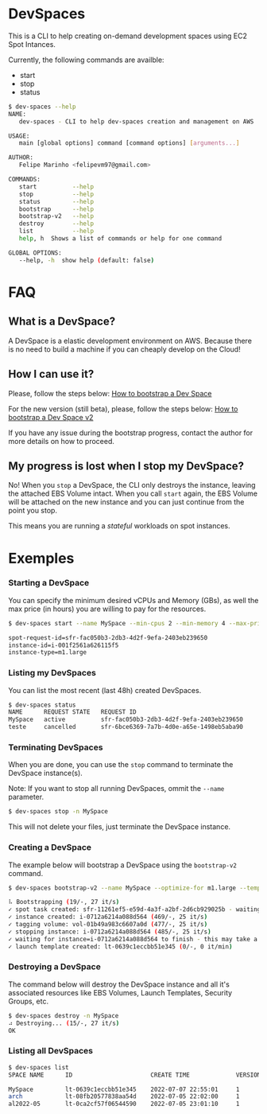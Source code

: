 # DevSpaces

This is a CLI to help creating on-demand development spaces using EC2 Spot Intances.

Currently, the following commands are availble:
* start
* stop
* status

```bash
$ dev-spaces --help
NAME:
   dev-spaces - CLI to help dev-spaces creation and management on AWS

USAGE:
   main [global options] command [command options] [arguments...]

AUTHOR:
   Felipe Marinho <felipevm97@gmail.com>

COMMANDS:
   start          --help
   stop           --help
   status         --help
   bootstrap      --help
   bootstrap-v2   --help
   destroy        --help
   list           --help
   help, h  Shows a list of commands or help for one command

GLOBAL OPTIONS:
   --help, -h  show help (default: false)
```

# FAQ

## What is a DevSpace?
A DevSpace is a elastic development environment on AWS. Because there is no need to build a machine if you can cheaply develop on the Cloud!


## How I can use it?

Please, follow the steps below: [How to bootstrap a Dev Space](BOOTSTRAP_v1.md)

For the new version (still beta), please, follow the steps below: [How to bootstrap a Dev Space v2](BOOTSTRAP_v2.md)

If you have any issue during the bootstrap progress, contact the author for more details on how to proceed.

## My progress is lost when I stop my DevSpace?

No! When you `stop` a DevSpace, the CLI only destroys the instance, leaving the attached EBS Volume intact.
When you call `start` again, the EBS Volume will be attached on the new instance and you can just continue from the point you stop.

This means you are running a _stateful_ workloads on spot instances.

# Exemples
### Starting a DevSpace

You can specify the minimum desired vCPUs and Memory (GBs), as well the max price (in hours) you are willing to pay for the resources.

```bash
$ dev-spaces start --name MySpace --min-cpus 2 --min-memory 4 --max-price 0.05

spot-request-id=sfr-fac050b3-2db3-4d2f-9efa-2403eb239650
instance-id=i-001f2561a626115f5
instance-type=m1.large
```

### Listing my DevSpaces

You can list the most recent (last 48h) created DevSpaces.

```bash
$ dev-spaces status                                       
NAME      REQUEST STATE   REQUEST ID                                      CREATE TIME             STATUS    
MySpace   active          sfr-fac050b3-2db3-4d2f-9efa-2403eb239650        2022-02-13T14:37:30Z    fulfilled
teste     cancelled       sfr-6bce6369-7a7b-4d0e-a65e-1498eb5aba90        2022-02-13T13:48:13Z
```

### Terminating DevSpaces

When you are done, you can use the `stop` command to terminate the DevSpace instance(s).

Note: If you want to stop all running DevSpaces, ommit the `--name` parameter.

```bash
$ dev-spaces stop -n MySpace
```

This will not delete your files, just terminate the DevSpace instance.


### Creating a DevSpace

The example below will bootstrap a DevSpace using the `bootstrap-v2` command.

```bash
$ dev-spaces bootstrap-v2 --name MySpace --optimize-for m1.large --template https://raw.githubusercontent.com/felipemarinho97/dev-spaces/master/templates/v1/arch.yaml --region ap-south-1 

⠧ Bootstrapping (19/-, 27 it/s)
✓ spot task created: sfr-11261ef5-e59d-4a3f-a2bf-2d6cb929025b - waiting instance to be assigned (463/-, 25 it/s) 
✓ instance created: i-0712a6214a088d564 (469/-, 25 it/s)                                                         
✓ tagging volume: vol-01b49a983c6607a0d (477/-, 25 it/s)                                                         
✓ stopping instance: i-0712a6214a088d564 (485/-, 25 it/s)                                                        
✓ waiting for instance=i-0712a6214a088d564 to finish - this may take a few minutes (641/-, 25 it/s)              
✓ launch template created: lt-0639c1eccbb51e345 (0/-, 0 it/min)  
```

### Destroying a DevSpace

The command below will destroy the DevSpace instance and all it's associated resources like EBS Volumes, Launch Templates, Security Groups, etc.

```bash  
$ dev-spaces destroy -n MySpace
⠴ Destroying... (15/-, 27 it/s) 
OK  
```

### Listing all DevSpaces

```bash
$ dev-spaces list
SPACE NAME      ID                      CREATE TIME             VERSION 

MySpace         lt-0639c1eccbb51e345    2022-07-07 22:55:01     1      
arch            lt-08fb20577838aa54d    2022-07-05 22:02:00     1      
al2022-05       lt-0ca2cf57f06544590    2022-07-05 23:01:10     1      
```